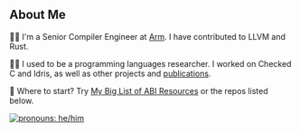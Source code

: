 ## About Me

👨‍💻 I'm a Senior Compiler Engineer at [Arm](https://www.arm.com/). I have contributed to LLVM and Rust.

👨‍🏫 I used to be a programming languages researcher. I worked on Checked C and Idris, as well as other projects and [publications](https://lenary.co.uk/publications/).

🤔 Where to start? Try [My Big List of ABI Resources](https://github.com/lenary/abis) or the repos listed below.

[![pronouns: he/him](https://img.shields.io/badge/pronouns-he%2Fhim-blue)](http://pronoun.is/he "pronouns: he/him")
